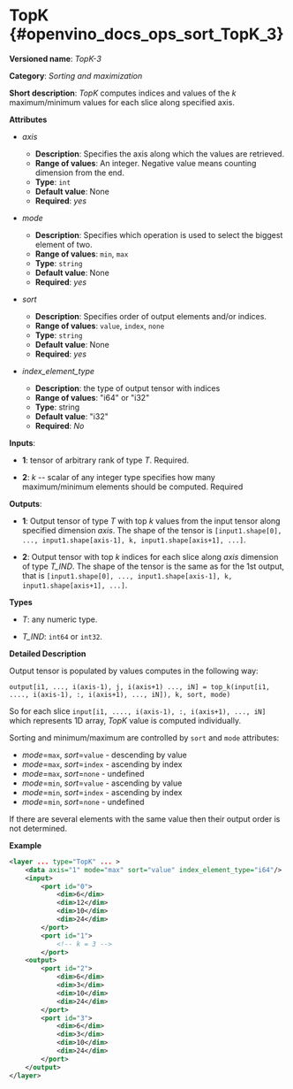 # TopK  {#openvino_docs_ops_sort_TopK_3}

**Versioned name**: *TopK-3*

**Category**: *Sorting and maximization*

**Short description**: *TopK* computes indices and values of the *k* maximum/minimum values for each slice along specified axis.

**Attributes**

* *axis*

  * **Description**: Specifies the axis along which the values are retrieved.
  * **Range of values**: An integer. Negative value means counting dimension from the end.
  * **Type**: `int`
  * **Default value**: None
  * **Required**: *yes*

* *mode*

  * **Description**: Specifies which operation is used to select the biggest element of two.
  * **Range of values**: `min`, `max`
  * **Type**: `string`
  * **Default value**: None
  * **Required**: *yes*

* *sort*

  * **Description**: Specifies order of output elements and/or indices.
  * **Range of values**: `value`, `index`, `none`
  * **Type**: `string`
  * **Default value**: None
  * **Required**: *yes*

* *index_element_type*

  * **Description**: the type of output tensor with indices
  * **Range of values**: "i64" or "i32"
  * **Type**: string
  * **Default value**: "i32"
  * **Required**: *No*


**Inputs**:

*   **1**: tensor of arbitrary rank of type *T*. Required.

*   **2**: *k* -- scalar of any integer type specifies how many maximum/minimum elements should be computed. Required

**Outputs**:

*   **1**: Output tensor of type *T* with top *k* values from the input tensor along specified dimension *axis*. The shape of the tensor is `[input1.shape[0], ..., input1.shape[axis-1], k, input1.shape[axis+1], ...]`.

*   **2**: Output tensor with top *k* indices for each slice along *axis* dimension of type *T_IND*. The shape of the tensor is the same as for the 1st output, that is `[input1.shape[0], ..., input1.shape[axis-1], k, input1.shape[axis+1], ...]`.

**Types**

* *T*: any numeric type.

* *T_IND*: `int64` or `int32`.

**Detailed Description**

Output tensor is populated by values computes in the following way:

    output[i1, ..., i(axis-1), j, i(axis+1) ..., iN] = top_k(input[i1, ...., i(axis-1), :, i(axis+1), ..., iN]), k, sort, mode)

So for each slice `input[i1, ...., i(axis-1), :, i(axis+1), ..., iN]` which represents 1D array, *TopK* value is computed individually.

Sorting and minimum/maximum are controlled by `sort` and `mode` attributes:
  * *mode*=`max`, *sort*=`value` - descending by value
  * *mode*=`max`, *sort*=`index` - ascending by index
  * *mode*=`max`, *sort*=`none`  - undefined
  * *mode*=`min`, *sort*=`value` - ascending by value
  * *mode*=`min`, *sort*=`index` - ascending by index
  * *mode*=`min`, *sort*=`none`  - undefined

If there are several elements with the same value then their output order is not determined.

**Example**

```xml
<layer ... type="TopK" ... >
    <data axis="1" mode="max" sort="value" index_element_type="i64"/>
    <input>
        <port id="0">
            <dim>6</dim>
            <dim>12</dim>
            <dim>10</dim>
            <dim>24</dim>
        </port>
        <port id="1">
            <!-- k = 3 -->
        </port>
    <output>
        <port id="2">
            <dim>6</dim>
            <dim>3</dim>
            <dim>10</dim>
            <dim>24</dim>
        </port>
        <port id="3">
            <dim>6</dim>
            <dim>3</dim>
            <dim>10</dim>
            <dim>24</dim>
        </port>
    </output>
</layer>
```
